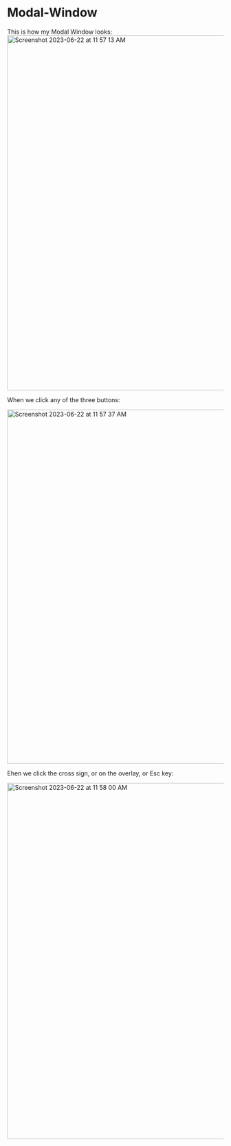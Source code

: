 # Modal-Window

This is how my Modal Window looks:
<img width="826" alt="Screenshot 2023-06-22 at 11 57 13 AM" src="https://github.com/GurmanKD/Modal-Window/assets/109476637/b3c0475d-9309-4acf-b063-d68551014fd6">

When we click any of the three buttons:

<img width="824" alt="Screenshot 2023-06-22 at 11 57 37 AM" src="https://github.com/GurmanKD/Modal-Window/assets/109476637/3a4beab4-f1f1-4c50-88b6-07882cf4fa2b">

Ehen we click the cross sign, or on the overlay, or Esc key:

<img width="829" alt="Screenshot 2023-06-22 at 11 58 00 AM" src="https://github.com/GurmanKD/Modal-Window/assets/109476637/d110bb51-64f7-4f11-b2c9-4854bf9f625a">
